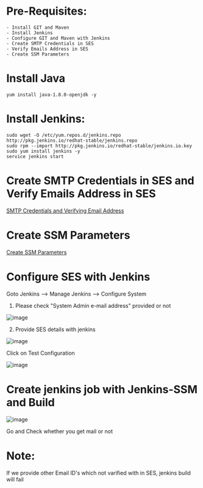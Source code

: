 # Pre-Requisites:
    - Install GIT and Maven
    - Install Jenkins
    - Configure GIT and Maven with Jenkins
    - Create SMTP Credentials in SES
    - Verify Emails Address in SES
    - Create SSM Parameters
# Install Java
    yum install java-1.8.0-openjdk -y
# Install Jenkins:
    sudo wget -O /etc/yum.repos.d/jenkins.repo http://pkg.jenkins.io/redhat-stable/jenkins.repo
    sudo rpm --import http://pkg.jenkins.io/redhat-stable/jenkins.io.key
    sudo yum install jenkins -y
    service jenkins start
# Create SMTP Credentials in SES and Verify Emails Address in SES
  [SMTP Credentials and Verifying Email Address](https://github.com/Naresh240/AWS-Document/blob/main/Simple%20Email%20Service.md)
# Create SSM Parameters
  [Create SSM Parameters](https://github.com/Naresh240/AWS-Document/blob/main/SSM.md)
# Configure SES with Jenkins
  Goto Jenkins --> Manage Jenkins --> Configure System
  
  1. Please check "System Admin e-mail address" provided or not

  ![image](https://user-images.githubusercontent.com/58024415/102684258-f9983d00-41fc-11eb-8cc6-086ccea78fde.png)

  2. Provide SES details with jenkins
  
  ![image](https://user-images.githubusercontent.com/58024415/102684282-319f8000-41fd-11eb-8601-77a0b7debe96.png)
  
  Click on Test Configuration
  
  ![image](https://user-images.githubusercontent.com/58024415/102684332-83e0a100-41fd-11eb-9c40-4851620213aa.png)

# Create jenkins job with Jenkins-SSM and Build
  ![image](https://user-images.githubusercontent.com/58024415/102685042-a2e23180-4203-11eb-8e6b-2942f3d38ef9.png)

  Go and Check whether you get mail or not
# Note:
  If we provide other Email ID's which not varified with in SES, jenkins build will fail
  

